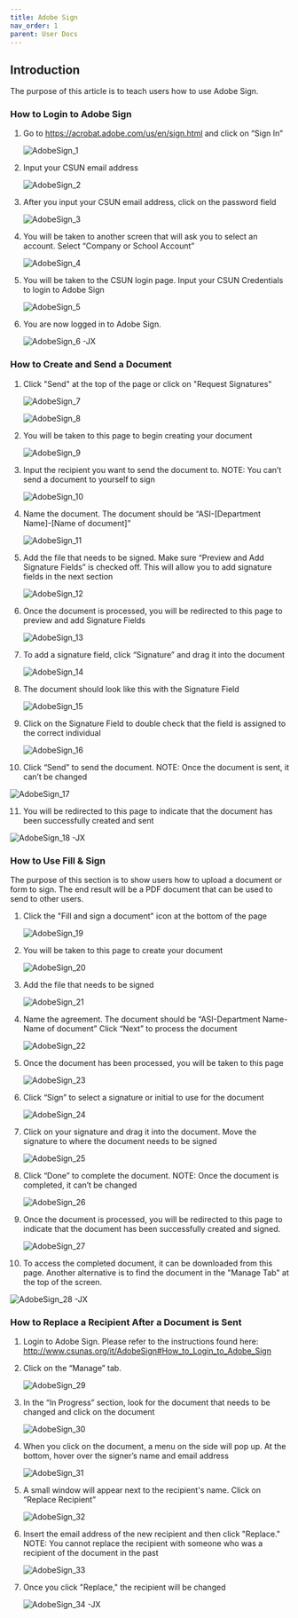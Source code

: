 ```yaml
---
title: Adobe Sign
nav_order: 1
parent: User Docs
---
```

## Introduction
The purpose of this article is to teach users how to use Adobe Sign.

### How to Login to Adobe Sign

1. Go to https://acrobat.adobe.com/us/en/sign.html and click on “Sign In”

   ![AdobeSign_1](./AdobeSign_1.png)

2. Input your CSUN email address

   ![AdobeSign_2](./AdobeSign_2.png)
 
3. After you input your CSUN email address, click on the password field

   ![AdobeSign_3](./AdobeSign_3.png)

4. You will be taken to another screen that will ask you to select an account. Select “Company or School Account”

   ![AdobeSign_4](./AdobeSign_4.png)

5. You will be taken to the CSUN login page. Input your CSUN Credentials to login to Adobe Sign

   ![AdobeSign_5](./AdobeSign_5.png)
   
6. You are now logged in to Adobe Sign.

   ![AdobeSign_6](./AdobeSign_6.jpg)
-JX

### How to Create and Send a Document

1. Click "Send" at the top of the page or click on "Request Signatures"
   
   ![AdobeSign_7](./AdobeSign_7.jpg)
   
   ![AdobeSign_8](./AdobeSign_8.jpg)

2. You will be taken to this page to begin creating your document

   ![AdobeSign_9](./AdobeSign_9.png)

3. Input the recipient you want to send the document to. NOTE: You can’t send a document to yourself to sign

   ![AdobeSign_10](./AdobeSign_10.png)

4. Name the document. The document should be “ASI-[Department Name]-[Name of document]”

   ![AdobeSign_11](./AdobeSign_11.png)

5. Add the file that needs to be signed. Make sure “Preview and Add Signature Fields” is checked off. This will allow you to add signature fields in the next section

   ![AdobeSign_12](./AdobeSign_12.png)

6. Once the document is processed, you will be redirected to this page to preview and add Signature Fields

   ![AdobeSign_13](./AdobeSign_13.png)

7. To add a signature field, click “Signature” and drag it into the document

   ![AdobeSign_14](./AdobeSign_14.png)

8. The document should look like this with the Signature Field

   ![AdobeSign_15](./AdobeSign_15.png)

9. Click on the Signature Field to double check that the field is assigned to the correct individual

   ![AdobeSign_16](./AdobeSign_16.png)

10. Click “Send” to send the document. NOTE: Once the document is sent, it can’t be changed

   ![AdobeSign_17](./AdobeSign_17.png)

11. You will be redirected to this page to indicate that the document has been successfully created and sent

   ![AdobeSign_18](./AdobeSign_18.png)
-JX

### How to Use Fill & Sign
The purpose of this section is to show users how to upload a document or form to sign. The end result will be a PDF document that can be used to send to other users.
1. Click the "Fill and sign a document" icon at the bottom of the page

   ![AdobeSign_19](./AdobeSign_19.png)

2. You will be taken to this page to create your document

   ![AdobeSign_20](./AdobeSign_20.png)

3. Add the file that needs to be signed

   ![AdobeSign_21](./AdobeSign_21.png)

4. Name the agreement. The document should be “ASI-Department Name-Name of document” Click “Next” to process the document

   ![AdobeSign_22](./AdobeSign_22.png)

5. Once the document has been processed, you will be taken to this page

   ![AdobeSign_23](./AdobeSign_23.png)

6. Click “Sign” to select a signature or initial to use for the document

   ![AdobeSign_24](./AdobeSign_24.png)

7. Click on your signature and drag it into the document. Move the signature to where the document needs to be signed

   ![AdobeSign_25](./AdobeSign_25.png)

8. Click “Done” to complete the document. NOTE: Once the document is completed, it can’t be changed

   ![AdobeSign_26](./AdobeSign_26.png)

9. Once the document is processed, you will be redirected to this page to indicate that the document has been successfully created and signed.

   ![AdobeSign_27](./AdobeSign_27.png)

10. To access the completed document, it can be downloaded from this page. Another alternative is to find the document in the "Manage Tab" at the top of the screen.

   ![AdobeSign_28](./AdobeSign_28.png)
-JX

### How to Replace a Recipient After a Document is Sent
1. Login to Adobe Sign. Please refer to the instructions found here: http://www.csunas.org/it/AdobeSign#How_to_Login_to_Adobe_Sign
2. Click on the “Manage” tab.

   ![AdobeSign_29](./AdobeSign_29.png)

3. In the “In Progress” section, look for the document that needs to be changed and click on the document

   ![AdobeSign_30](./AdobeSign_30.png)

4. When you click on the document, a menu on the side will pop up. At the bottom, hover over the signer’s name and email address

   ![AdobeSign_31](./AdobeSign_31.png)

5. A small window will appear next to the recipient's name. Click on “Replace Recipient”

   ![AdobeSign_32](./AdobeSign_32.png)

6. Insert the email address of the new recipient and then click "Replace." NOTE: You cannot replace the recipient with someone who was a recipient of the document in the past

   ![AdobeSign_33](./AdobeSign_33.png)

7. Once you click "Replace," the recipient will be changed

   ![AdobeSign_34](./AdobeSign_34.png)
-JX



